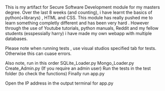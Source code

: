 This is my artifact for Secure Software Development module for my masters degree. Over the last 8 weeks (and counting), i have learnt the basics of python(+librarys) , HTML and
CSS. This module has really pushed me to learn something completly different and has been very hard . However through the use of Youtube tutorials, python manuals, Reddit and my fellow students
(esspessially harry) i have made my own webapp with multiple databases. 

Please note when running tests , use visual studios specified tab for tests. Otherwise this can cuase errors. 

Also note, run in this order 
SQLite_Loader.py
Mongo_Loader.py
Create_Admin.py (If you require an admin user)
Run the tests in the test folder (to check the functions)
Finally run app.py 

Open the IP address in the output terminal for app.py

